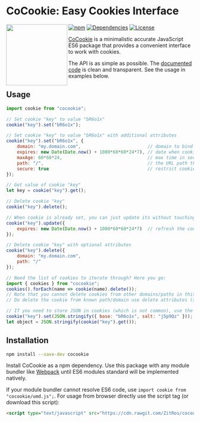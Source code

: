 # CoCookie: Easy Cookies Interface

<img align="left" height="164px" src="https://cloud.githubusercontent.com/assets/4989256/24839621/d45157d4-1d66-11e7-8011-409a902ea69c.png">

[![npm](https://img.shields.io/npm/v/cocookie.svg)](https://www.npmjs.com/package/cocookie)
[![Dependencies](https://img.shields.io/badge/dependencies-none-brightgreen.svg)](http://npm.anvaka.com/#/view/2d/cocookie)
[![License](https://img.shields.io/github/license/zitros/cocookie.svg)](LICENSE)

[CoCookie](https://www.npmjs.com/package/cocookie) is a minimalistic accurate JavaScript ES6 package 
that provides a convenient interface to work with cookies.

The API is as simple as possible. The [documented code](index.js) is clean and transparent. See the
usage in examples below.

Usage
-----

```javascript
import cookie from "cocookie";

// Set cookie "key" to value "bR6o1x"
cookie("key").set("bR6o1x");

// Set cookie "key" to value "bR6o1x" with additional attributes
cookie("key").set("bR6o1x", {
    domain: "my.domain.com",                         // domain to bind cookie to
    expires: new Date(Date.now() + 1000*60*60*24*7), // date when cookie expires
    maxAge: 60*60*24,                                // max time in seconds the cookie lives
    path: "/",                                       // the URL path the cookie will be bind to
    secure: true                                     // restrict cookie transport to HTTPS only
});

// Get value of cookie "key"
let key = cookie("key").get();

// Delete cookie "key"
cookie("key").delete();

// When cookie is already set, you can just update its without touching its value.
cookie("key").update({
    expires: new Date(Date.now() + 1000*60*60*24*7)  // refresh the cookie for 1 more week
});

// Delete cookie "key" with optional attributes
cookie("key").delete({
    domain: "my.domain.com",
    path: "/"
});

// Need the list of cookies to iterate through? Here you go:
import { cookies } from "cocookie";
cookies().forEach(name => cookie(name).delete());
// Note that you cannot delete cookies from other domains/paths in this way.
// Do delete the cookie from known path/domain use delete attributes (see delete above).

// If you need to store JSON in cookies (which is not common), use the following pattern.
cookie("key").set(JSON.stringify({ base: "bR6o1x", salt: "j5p9Qz" }));
let object = JSON.stringify(cookie("key").get());
```

Installation
------------

```bash
npm install --save-dev cocookie
```

Install CoCookie as a npm dependency. Use this package with any module bundler like 
[Webpack](https://webpack.github.io) until ES6 modules standard will be implemented natively.

If your module bundler cannot resolve ES6 code, use `import cookie from "cocookie/umd.js";`. For
usage from browser directly use the script tag (or download this script):

```html
<script type="text/javascript" src="https://cdn.rawgit.com/ZitRos/cocookie/master/umd.js"></script>
```

